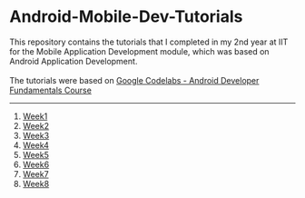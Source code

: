 # Android-Mobile-Dev-Tutorials
This repository contains the tutorials that I completed in my 2nd year at IIT for the Mobile Application Development module, which was based on Android Application Development.
<br/>
<br/>
The tutorials were based on [Google Codelabs - Android Developer Fundamentals Course](https://codelabs.developers.google.com/android-training/)
<br/>

---
1. [Week1](https://github.com/DinDev3/Android-Mobile-Dev-Tutorials/tree/master/Week1)
2. [Week2](https://github.com/DinDev3/Android-Mobile-Dev-Tutorials/tree/master/Week2)
3. [Week3](https://github.com/DinDev3/Android-Mobile-Dev-Tutorials/tree/master/Week3)
4. [Week4](https://github.com/DinDev3/Android-Mobile-Dev-Tutorials/tree/master/Week4)
5. [Week5](https://github.com/DinDev3/Android-Mobile-Dev-Tutorials/tree/master/Week5)
6. [Week6](https://github.com/DinDev3/Android-Mobile-Dev-Tutorials/tree/master/Week6)
7. [Week7](https://github.com/DinDev3/Android-Mobile-Dev-Tutorials/tree/master/Week7)
8. [Week8](https://github.com/DinDev3/Android-Mobile-Dev-Tutorials/tree/master/Week8)
